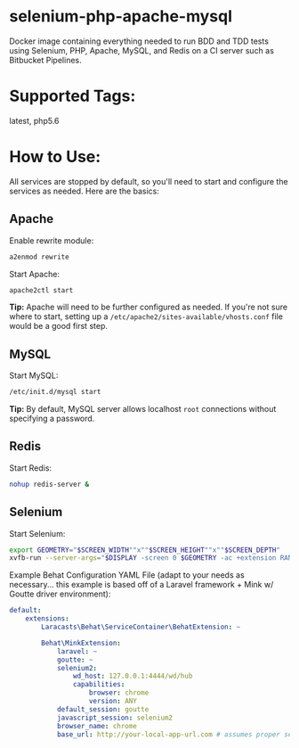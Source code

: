 # selenium-php-apache-mysql
Docker image containing everything needed to run BDD and TDD tests using Selenium, PHP, Apache, MySQL, and Redis on a CI server such as Bitbucket Pipelines.

# Supported Tags:
latest, php5.6

# How to Use:
All services are stopped by default, so you'll need to start and configure the services as needed. Here are the basics:

## Apache
Enable rewrite module:
```bash
a2enmod rewrite
```

Start Apache:
```bash
apache2ctl start
```

**Tip:** Apache will need to be further configured as needed. If you're not sure where to start, setting up a `/etc/apache2/sites-available/vhosts.conf` file would be a good first step.

## MySQL
Start MySQL:
```bash
/etc/init.d/mysql start
```
**Tip:** By default, MySQL server allows localhost `root` connections without specifying a password.

## Redis
Start Redis:
```bash
nohup redis-server &
```

## Selenium
Start Selenium:
```bash
export GEOMETRY="$SCREEN_WIDTH""x""$SCREEN_HEIGHT""x""$SCREEN_DEPTH"
xvfb-run --server-args="$DISPLAY -screen 0 $GEOMETRY -ac +extension RANDR" nohup java -jar /opt/selenium/selenium-server-standalone.jar &
```

Example Behat Configuration YAML File (adapt to your needs as necessary... this example is based off of a Laravel framework + Mink w/ Goutte driver environment):
```yaml
default:
    extensions:
        Laracasts\Behat\ServiceContainer\BehatExtension: ~

        Behat\MinkExtension:
            laravel: ~
            goutte: ~
            selenium2:
                wd_host: 127.0.0.1:4444/wd/hub
                capabilities:
                    browser: chrome
                    version: ANY
            default_session: goutte
            javascript_session: selenium2
            browser_name: chrome
            base_url: http://your-local-app-url.com # assumes proper setup of your apache /etc/apache2/sites-available/vhosts.conf and /etc/hosts file
```
